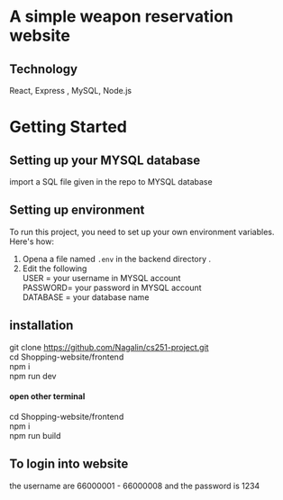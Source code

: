 

# A simple weapon reservation website

## Technology
React, Express , MySQL, Node.js

# Getting Started

## Setting up your MYSQL database
import a SQL file given in the repo to MYSQL database

## Setting up environment
To run this project, you need to set up your own environment variables. Here's how: 
1. Opena a file named `.env` in the backend directory . 
2.  Edit the following <br/> 
		 USER = your username in MYSQL account <br />
		 PASSWORD= your password in MYSQL account <br />
		 DATABASE = your database name <br />

## installation
git clone https://github.com/Nagalin/cs251-project.git <br />
cd Shopping-website/frontend <br />
npm i <br />
npm run dev <br />

#### open other terminal
cd Shopping-website/frontend <br />
npm i <br />
npm run build<br />

## To login into website
 the username are 66000001 - 66000008 and the password is 1234
